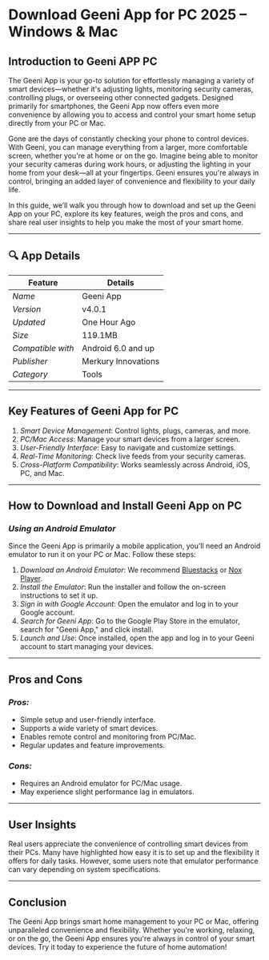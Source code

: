 # Download Geeni App for PC 2025 – Windows & Mac

## Introduction to Geeni APP PC
The Geeni App is your go-to solution for effortlessly managing a variety of smart devices—whether it's adjusting lights, monitoring security cameras, controlling plugs, or overseeing other connected gadgets. Designed primarily for smartphones, the Geeni App now offers even more convenience by allowing you to access and control your smart home setup directly from your PC or Mac.

Gone are the days of constantly checking your phone to control devices. With Geeni, you can manage everything from a larger, more comfortable screen, whether you're at home or on the go. Imagine being able to monitor your security cameras during work hours, or adjusting the lighting in your home from your desk—all at your fingertips. Geeni ensures you're always in control, bringing an added layer of convenience and flexibility to your daily life.

In this guide, we’ll walk you through how to download and set up the Geeni App on your PC, explore its key features, weigh the pros and cons, and share real user insights to help you make the most of your smart home.

---

## 🔍 App Details

| Feature             | Details                |
|---------------------|------------------------|
| *Name*            | Geeni App             |
| *Version*         | v4.0.1                |
| *Updated*         | One Hour Ago          |
| *Size*            | 119.1MB               |
| *Compatible with* | Android 6.0 and up    |
| *Publisher*       | Merkury Innovations   |
| *Category*        | Tools                 |

---

## Key Features of Geeni App for PC

1. *Smart Device Management*: Control lights, plugs, cameras, and more.
2. *PC/Mac Access*: Manage your smart devices from a larger screen.
3. *User-Friendly Interface*: Easy to navigate and customize settings.
4. *Real-Time Monitoring*: Check live feeds from your security cameras.
5. *Cross-Platform Compatibility*: Works seamlessly across Android, iOS, PC, and Mac.

---

## How to Download and Install Geeni App on PC

### *Using an Android Emulator*
Since the Geeni App is primarily a mobile application, you'll need an Android emulator to run it on your PC or Mac. Follow these steps:

1. *Download an Android Emulator*: We recommend [Bluestacks](https://www.bluestacks.com/) or [Nox Player](https://www.bignox.com/).
2. *Install the Emulator*: Run the installer and follow the on-screen instructions to set it up.
3. *Sign in with Google Account*: Open the emulator and log in to your Google account.
4. *Search for Geeni App*: Go to the Google Play Store in the emulator, search for "Geeni App," and click install.
5. *Launch and Use*: Once installed, open the app and log in to your Geeni account to start managing your devices.

---

## Pros and Cons

### *Pros:*
- Simple setup and user-friendly interface.
- Supports a wide variety of smart devices.
- Enables remote control and monitoring from PC/Mac.
- Regular updates and feature improvements.

### *Cons:*
- Requires an Android emulator for PC/Mac usage.
- May experience slight performance lag in emulators.

---

## User Insights
Real users appreciate the convenience of controlling smart devices from their PCs. Many have highlighted how easy it is to set up and the flexibility it offers for daily tasks. However, some users note that emulator performance can vary depending on system specifications.

---

## Conclusion
The Geeni App brings smart home management to your PC or Mac, offering unparalleled convenience and flexibility. Whether you're working, relaxing, or on the go, the Geeni App ensures you're always in control of your smart devices. Try it today to experience the future of home automation!
